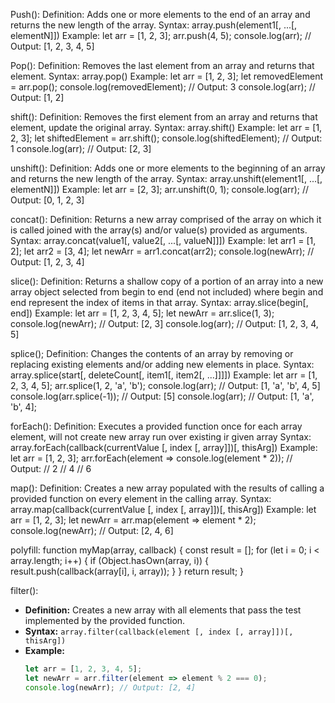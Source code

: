 Push():
Definition: Adds one or more elements to the end of an array and returns the new length of the array.
Syntax: array.push(element1[, ...[, elementN]])
Example:
let arr = [1, 2, 3];
arr.push(4, 5);
console.log(arr); // Output: [1, 2, 3, 4, 5]

Pop():
Definition: Removes the last element from an array and returns that element.
Syntax: array.pop()
Example:
let arr = [1, 2, 3];
let removedElement = arr.pop();
console.log(removedElement); // Output: 3
console.log(arr); // Output: [1, 2]

shift():
Definition: Removes the first element from an array and returns that element, update the original array.
Syntax: array.shift()
Example:
let arr = [1, 2, 3];
let shiftedElement = arr.shift();
console.log(shiftedElement); // Output: 1
console.log(arr); // Output: [2, 3]


unshift():
Definition: Adds one or more elements to the beginning of an array and returns the new length of the array.
Syntax: array.unshift(element1[, ...[, elementN]])
Example:
let arr = [2, 3];
arr.unshift(0, 1);
console.log(arr); // Output: [0, 1, 2, 3]

concat():
Definition: Returns a new array comprised of the array on which it is called joined with the array(s) and/or value(s) provided as arguments.
Syntax: array.concat(value1[, value2[, ...[, valueN]]])
Example:
let arr1 = [1, 2];
let arr2 = [3, 4];
let newArr = arr1.concat(arr2);
console.log(newArr); // Output: [1, 2, 3, 4]

slice():
Definition: Returns a shallow copy of a portion of an array into a new array object selected from begin to end (end not included) where begin and end represent the index of items in that array.
Syntax: array.slice(begin[, end])
Example:
let arr = [1, 2, 3, 4, 5];
let newArr = arr.slice(1, 3);
console.log(newArr); // Output: [2, 3]
console.log(arr); // Output: [1, 2, 3, 4, 5]

splice();
Definition: Changes the contents of an array by removing or replacing existing elements and/or adding new elements in place.
Syntax: array.splice(start[, deleteCount[, item1[, item2[, ...]]]])
Example:
let arr = [1, 2, 3, 4, 5];
arr.splice(1, 2, 'a', 'b');
console.log(arr); // Output: [1, 'a', 'b', 4, 5]
console.log(arr.splice(-1)); // Output: [5]
console.log(arr); // Output: [1, 'a', 'b', 4];

forEach():
Definition: Executes a provided function once for each array element, will not create new array run over existing ir given array
Syntax: array.forEach(callback(currentValue [, index [, array]])[, thisArg])
Example:
let arr = [1, 2, 3];
arr.forEach(element => console.log(element * 2));
// Output:
// 2
// 4
// 6

map():
Definition: Creates a new array populated with the results of calling a provided function on every element in the calling array.
Syntax: array.map(callback(currentValue [, index [, array]])[, thisArg])
Example:
let arr = [1, 2, 3];
let newArr = arr.map(element => element * 2);
console.log(newArr); // Output: [2, 4, 6]

polyfill:
function myMap(array, callback) {
  const result = [];
  for (let i = 0; i < array.length; i++) {
    if (Object.hasOwn(array, i)) {
      result.push(callback(array[i], i, array));
    }
  }
  return result;
}

filter():
- **Definition:** Creates a new array with all elements that pass the test implemented by the provided function.
- **Syntax:** `array.filter(callback(element [, index [, array]])[, thisArg])`
- **Example:**
  ```javascript
  let arr = [1, 2, 3, 4, 5];
  let newArr = arr.filter(element => element % 2 === 0);
  console.log(newArr); // Output: [2, 4]







